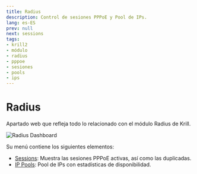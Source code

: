 ```yaml
---
title: Radius
description: Control de sesiones PPPoE y Pool de IPs.
lang: es-ES
prev: null
next: sessions
tags:
- krill2
- módulo
- radius
- pppoe
- sesiones
- pools
- ips
---
```

# Radius

Apartado web que refleja todo lo relacionado con el módulo Radius de Krill.

![Radius Dashboard](/img/krill2/radius/0001.png)

Su menú contiene los siguientes elementos:

- [Sessions](/guide/es/krill2/radius/sessions): Muestra las sesiones PPPoE activas, así como las duplicadas.
- [IP Pools](/guide/es/krill2/radius/ip-pools): Pool de IPs con estadísticas de disponibilidad.
